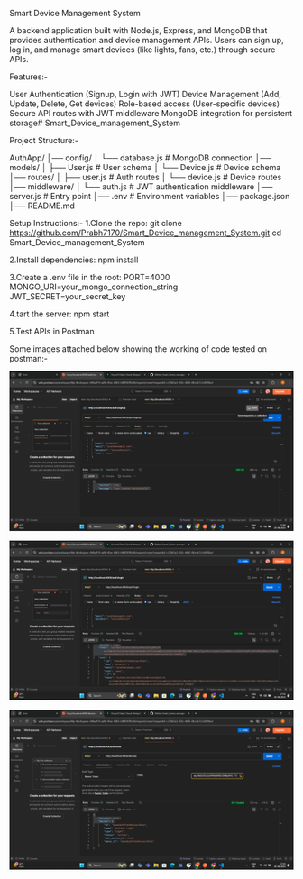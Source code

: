 Smart Device Management System

A backend application built with Node.js, Express, and MongoDB that provides authentication and device management APIs.
Users can sign up, log in, and manage smart devices (like lights, fans, etc.) through secure APIs.

Features:-

User Authentication (Signup, Login with JWT)
Device Management (Add, Update, Delete, Get devices)
Role-based access (User-specific devices)
Secure API routes with JWT middleware
MongoDB integration for persistent storage# Smart_Device_management_System

Project Structure:-

AuthApp/
│── config/
│   └── database.js       # MongoDB connection
│── models/
│   ├── User.js           # User schema
│   └── Device.js         # Device schema
│── routes/
│   ├── user.js           # Auth routes
│   └── device.js         # Device routes
│── middleware/
│   └── auth.js           # JWT authentication middleware
│── server.js             # Entry point
│── .env                  # Environment variables
│── package.json
│── README.md


Setup Instructions:-
1.Clone the repo:
git clone https://github.com/Prabh7170/Smart_Device_management_System.git
cd Smart_Device_management_System

2.Install dependencies:
npm install

3.Create a .env file in the root:
PORT=4000
MONGO_URI=your_mongo_connection_string
JWT_SECRET=your_secret_key

4.tart the server:
npm start

5.Test APIs in Postman


Some images attached below showing the working of code tested on postman:-

![image_alt](https://github.com/Prabh7170/Smart_Device_management_System/blob/158e6026949edd83f604620fd5f2c0442db566f2/Screenshot%20(163).png)

![image_alt](https://github.com/Prabh7170/Smart_Device_management_System/blob/9d659f9a7a82b06d52ec8682404efc655fd238e9/Screenshot%20(164).png)

![image_alt](https://github.com/Prabh7170/Smart_Device_management_System/blob/7c4b2fc7b08402f71be0334f93bc6e8d605b1e95/Screenshot%20(165).png)



